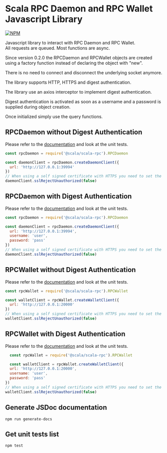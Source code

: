 # Scala RPC Daemon and RPC Wallet Javascript Library

[![NPM](https://nodei.co/npm/@scala/scala-rpc.png)](https://nodei.co/npm/@scala/scala-rpc/)

Javascript library to interact with RPC Daemon and RPC Wallet.\
All requests are queued. Most functions are async.

Since version 0.2.0 the RPCDaemon and RPCWallet objects are created using a factory function instead of declaring the object with "new".

There is no need to connect and disconnect the underlying socket anymore.

The library supports HTTP, HTTPS and digest authentication.

The library use an axios interceptor to implement digest authentication.

Digest authentication is activated as soon as a username and a password is supplied during object creation.

Once initialized simply use the query functions.


## RPCDaemon without Digest Authentication
Please refer to the [documentation](https://scala.github.io/scala-rpc-js/module-RPCDaemon.html) and look at the unit tests.
```javascript
const rpcDaemon = require('@scala/scala-rpc').RPCDaemon

const daemonClient = rpcDaemon.createDaemonClient({
  url: 'http://127.0.0.1:39994'
})
// When using a self signed certificate with HTTPS you need to set the function sslRejectUnauthorized to false.
daemonClient.sslRejectUnauthorized(false)
```


## RPCDaemon with Digest Authentication
Please refer to the [documentation](https://scala.github.io/scala-rpc-js/module-RPCDaemon.html) and look at the unit tests.
```javascript
const rpcDaemon = require('@scala/scala-rpc').RPCDaemon

const daemonClient = rpcDaemon.createDaemonClient({
  url: 'http://127.0.0.1:39994',
  username: 'user',
  password: 'pass'
})
// When using a self signed certificate with HTTPS you need to set the function sslRejectUnauthorized to false.
daemonClient.sslRejectUnauthorized(false)
```


## RPCWallet without Digest Authentication
Please refer to the [documentation](https://scala.github.io/scala-rpc-js/module-RPCWallet.html) and look at the unit tests.
```javascript
const rpcWallet = require('@scala/scala-rpc').RPCWallet

const walletClient = rpcWallet.createWalletClient({
  url: 'http://127.0.0.1:20000'
})
// When using a self signed certificate with HTTPS you need to set the function sslRejectUnauthorized to false.
walletClient.sslRejectUnauthorized(false)
```


## RPCWallet with Digest Authentication
Please refer to the [documentation](https://scala.github.io/scala-rpc-js/module-RPCWallet.html) and look at the unit tests.
```javascript
  const rpcWallet = require('@scala/scala-rpc').RPCWallet

  const walletClient = rpcWallet.createWalletClient({
  url: 'http://127.0.0.1:20000',
  username: 'user',
  password: 'pass'
})
// When using a self signed certificate with HTTPS you need to set the function sslRejectUnauthorized to false.
walletClient.sslRejectUnauthorized(false)
```

## Generate JSDoc documentation
```
npm run generate-docs
```

## Get unit tests list
```
npm test
```

